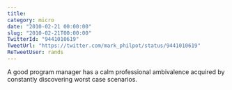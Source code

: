```yaml
---
title: 
category: micro
date: "2010-02-21 00:00:00"
slug: "2010-02-21T00:00:00"
TwitterId: "9441010619"
TweetUrl: "https://twitter.com/mark_philpot/status/9441010619"
ReTweetUser: rands
---
```


<i class="fa fa-retweet" aria-hidden="true"></i> A good program manager has a
calm professional ambivalence acquired by constantly discovering worst case
scenarios.
